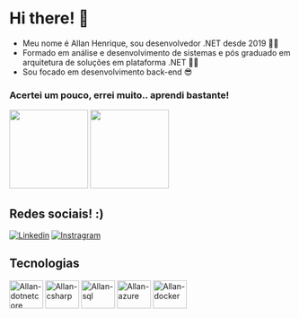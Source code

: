 # Hi there! 🤙

* Meu nome é Allan Henrique, sou desenvolvedor .NET desde 2019 👨‍💻
* Formado em análise e desenvolvimento de sistemas e pós graduado em arquitetura de soluções em plataforma .NET 👨‍🎓
* Sou focado em desenvolvimento back-end 😎

### Acertei um pouco, errei muito.. aprendi bastante! 

<div>
  <img height="140em" src="https://github-readme-stats.vercel.app/api?username=Allanhenriquee&theme=vue-dark&show_icons=true"/>
  <img height="140em" src="https://github-readme-stats.vercel.app/api/top-langs/?username=Allanhenriquee&layout=compact&theme=vue-dark"/>
</div>

## Redes sociais! :)

[![Linkedin](https://img.shields.io/badge/LinkedIn-0077B5?style=for-the-badge&logo=linkedin&logoColor=white)](https://www.linkedin.com/in/allan-henrique-b8b68a13b/)
[![Instragram](https://img.shields.io/badge/Instagram-E4405F?style=for-the-badge&logo=instagram&logoColor=white)](https://www.instagram.com/allanhenriquee_/)

## Tecnologias

<div>
  <img align="center" alt="Allan-dotnetcore" height="50" width="60" src="https://cdn.jsdelivr.net/gh/devicons/devicon/icons/dotnetcore/dotnetcore-original.svg"/>
  <img align="center" alt="Allan-csharp" height="50" width="60" src="https://cdn.jsdelivr.net/gh/devicons/devicon/icons/csharp/csharp-original.svg"/>
  <img align="center" alt="Allan-sql" height="50" width="60" src="https://cdn.jsdelivr.net/gh/devicons/devicon/icons/microsoftsqlserver/microsoftsqlserver-plain-wordmark.svg"/>
    <img align="center" alt="Allan-azure" height="50" width="60" src="https://cdn.jsdelivr.net/gh/devicons/devicon/icons/azure/azure-original-wordmark.svg"/>
  <img align="center" alt="Allan-docker" height="50" width="60" src="https://cdn.jsdelivr.net/gh/devicons/devicon/icons/docker/docker-original-wordmark.svg"/>
</div>
